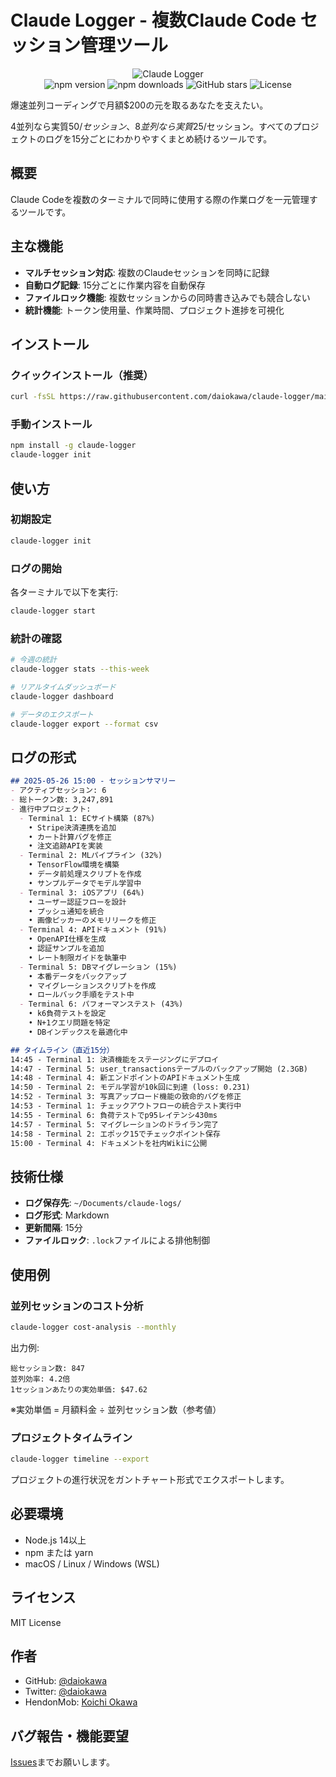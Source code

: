 # Claude Logger - 複数Claude Code セッション管理ツール

<p align="center">
  <img src="https://img.shields.io/badge/Claude-Logger-blue?style=for-the-badge&logo=data:image/svg+xml;base64,PHN2ZyB3aWR0aD0iMjQiIGhlaWdodD0iMjQiIHZpZXdCb3g9IjAgMCAyNCAyNCIgZmlsbD0ibm9uZSIgeG1sbnM9Imh0dHA6Ly93d3cudzMub3JnLzIwMDAvc3ZnIj4KPHBhdGggZD0iTTEyIDJDNi40OCAyIDIgNi40OCAyIDEyUzYuNDggMjIgMTIgMjJTMjIgMTcuNTIgMjIgMTJTMTcuNTIgMiAxMiAyWk0xMiAyMEM3LjU4IDIwIDQgMTYuNDIgNCAxMlM3LjU4IDQgMTIgNFMyMCA3LjU4IDIwIDEyUzE2LjQyIDIwIDEyIDIwWiIgZmlsbD0iIzAwMDAwMCIvPgo8cGF0aCBkPSJNOCA4SDE2VjEwSDhWOFoiIGZpbGw9IiMwMDAwMDAiLz4KPHBhdGggZD0iTTggMTJIMTZWMTRIOFYxMloiIGZpbGw9IiMwMDAwMDAiLz4KPC9zdmc+" alt="Claude Logger">
  <br>
  <img src="https://img.shields.io/npm/v/claude-logger?style=flat-square" alt="npm version">
  <img src="https://img.shields.io/npm/dm/claude-logger?style=flat-square" alt="npm downloads">
  <img src="https://img.shields.io/github/stars/daiokawa/claude-logger?style=flat-square" alt="GitHub stars">
  <img src="https://img.shields.io/github/license/daiokawa/claude-logger?style=flat-square" alt="License">
</p>

爆速並列コーディングで月額$200の元を取るあなたを支えたい。

4並列なら実質$50/セッション、8並列なら実質$25/セッション。すべてのプロジェクトのログを15分ごとにわかりやすくまとめ続けるツールです。

## 概要

Claude Codeを複数のターミナルで同時に使用する際の作業ログを一元管理するツールです。

## 主な機能

- **マルチセッション対応**: 複数のClaudeセッションを同時に記録
- **自動ログ記録**: 15分ごとに作業内容を自動保存
- **ファイルロック機能**: 複数セッションからの同時書き込みでも競合しない
- **統計機能**: トークン使用量、作業時間、プロジェクト進捗を可視化

## インストール

### クイックインストール（推奨）

```bash
curl -fsSL https://raw.githubusercontent.com/daiokawa/claude-logger/main/install.sh | bash
```

### 手動インストール

```bash
npm install -g claude-logger
claude-logger init
```

## 使い方

### 初期設定

```bash
claude-logger init
```

### ログの開始

各ターミナルで以下を実行:

```bash
claude-logger start
```

### 統計の確認

```bash
# 今週の統計
claude-logger stats --this-week

# リアルタイムダッシュボード
claude-logger dashboard

# データのエクスポート
claude-logger export --format csv
```

## ログの形式

```markdown
## 2025-05-26 15:00 - セッションサマリー
- アクティブセッション: 6
- 総トークン数: 3,247,891
- 進行中プロジェクト: 
  - Terminal 1: ECサイト構築 (87%)
    • Stripe決済連携を追加
    • カート計算バグを修正
    • 注文追跡APIを実装
  - Terminal 2: MLパイプライン (32%)
    • TensorFlow環境を構築
    • データ前処理スクリプトを作成
    • サンプルデータでモデル学習中
  - Terminal 3: iOSアプリ (64%)
    • ユーザー認証フローを設計
    • プッシュ通知を統合
    • 画像ピッカーのメモリリークを修正
  - Terminal 4: APIドキュメント (91%)
    • OpenAPI仕様を生成
    • 認証サンプルを追加
    • レート制限ガイドを執筆中
  - Terminal 5: DBマイグレーション (15%)
    • 本番データをバックアップ
    • マイグレーションスクリプトを作成
    • ロールバック手順をテスト中
  - Terminal 6: パフォーマンステスト (43%)
    • k6負荷テストを設定
    • N+1クエリ問題を特定
    • DBインデックスを最適化中

## タイムライン（直近15分）
14:45 - Terminal 1: 決済機能をステージングにデプロイ
14:47 - Terminal 5: user_transactionsテーブルのバックアップ開始 (2.3GB)
14:48 - Terminal 4: 新エンドポイントのAPIドキュメント生成
14:50 - Terminal 2: モデル学習が10k回に到達 (loss: 0.231)
14:52 - Terminal 3: 写真アップロード機能の致命的バグを修正
14:53 - Terminal 1: チェックアウトフローの統合テスト実行中
14:55 - Terminal 6: 負荷テストでp95レイテンシ430ms
14:57 - Terminal 5: マイグレーションのドライラン完了
14:58 - Terminal 2: エポック15でチェックポイント保存
15:00 - Terminal 4: ドキュメントを社内Wikiに公開
```

## 技術仕様

- **ログ保存先**: `~/Documents/claude-logs/`
- **ログ形式**: Markdown
- **更新間隔**: 15分
- **ファイルロック**: `.lock`ファイルによる排他制御

## 使用例

### 並列セッションのコスト分析

```bash
claude-logger cost-analysis --monthly
```

出力例:
```
総セッション数: 847
並列効率: 4.2倍
1セッションあたりの実効単価: $47.62
```

※実効単価 = 月額料金 ÷ 並列セッション数（参考値）

### プロジェクトタイムライン

```bash
claude-logger timeline --export
```

プロジェクトの進行状況をガントチャート形式でエクスポートします。

## 必要環境

- Node.js 14以上
- npm または yarn
- macOS / Linux / Windows (WSL)

## ライセンス

MIT License

## 作者

- GitHub: [@daiokawa](https://github.com/daiokawa)
- Twitter: [@daiokawa](https://twitter.com/daiokawa)
- HendonMob: [Koichi Okawa](https://pokerdb.thehendonmob.com/player.php?a=r&n=230741)

## バグ報告・機能要望

[Issues](https://github.com/daiokawa/claude-logger/issues)までお願いします。